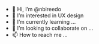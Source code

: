 - 👋 Hi, I’m @nbireedo
- 👀 I’m interested in UX design
- 🌱 I’m currently learning ...
- 💞️ I’m looking to collaborate on ...
- 📫 How to reach me ...

<!---
nbireedo/nbireedo is a ✨ special ✨ repository because its `README.md` (this file) appears on your GitHub profile.
You can click the Preview link to take a look at your changes.
--->
